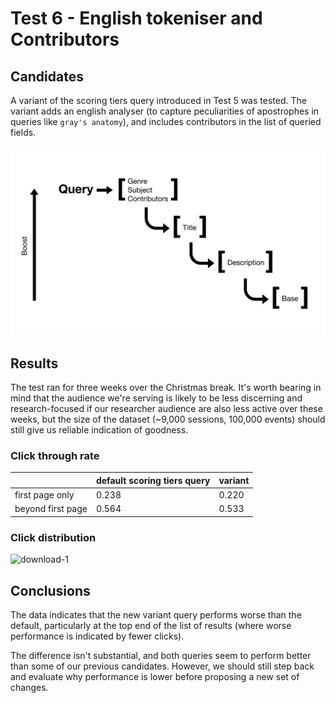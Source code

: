 # Test 6 - English tokeniser and Contributors

## Candidates

A variant of the scoring tiers query introduced in Test 5 was tested. The variant adds an english analyser \(to capture peculiarities of apostrophes in queries like `gray's anatomy`\), and includes contributors in the list of queried fields.

![rough form of a scoring tiers query](../../.gitbook/assets/scoring_tiers_v1.png)

## Results

The test ran for three weeks over the Christmas break. It's worth bearing in mind that the audience we're serving is likely to be less discerning and research-focused if our researcher audience are also less active over these weeks, but the size of the dataset \(~9,000 sessions, 100,000 events\) should still give us reliable indication of goodness.

### Click through rate

|  | default scoring tiers query | variant |
| :--- | :--- | :--- |
| first page only | 0.238 | 0.220 |
| beyond first page | 0.564 | 0.533 |

### Click distribution

![download-1](https://user-images.githubusercontent.com/11006680/71817901-408a3280-307f-11ea-95ee-f8aaea9e2f56.png)

## Conclusions

The data indicates that the new variant query performs worse than the default, particularly at the top end of the list of results \(where worse performance is indicated by fewer clicks\).

The difference isn't substantial, and both queries seem to perform better than some of our previous candidates. However, we should still step back and evaluate why performance is lower before proposing a new set of changes.

